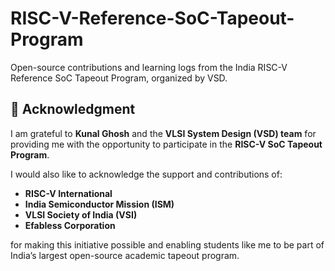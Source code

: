 # RISC-V-Reference-SoC-Tapeout-Program
Open-source contributions and learning logs from the India RISC-V Reference SoC Tapeout Program, organized by VSD.


## 🙏 Acknowledgment  

I am grateful to **Kunal Ghosh** and the **VLSI System Design (VSD) team** for providing me with the opportunity to participate in the **RISC-V SoC Tapeout Program**.  

I would also like to acknowledge the support and contributions of:  
- **RISC-V International**  
- **India Semiconductor Mission (ISM)**  
- **VLSI Society of India (VSI)**  
- **Efabless Corporation**  

for making this initiative possible and enabling students like me to be part of India’s largest open-source academic tapeout program.  
